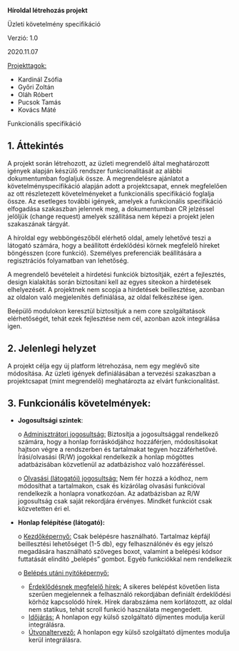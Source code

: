 **Híroldal létrehozás projekt**

Üzleti követelmény specifikáció

Verzió: 1.0

2020.11.07

<u>Projekttagok:</u>

- Kardinál Zsófia
- Győri Zoltán
- Oláh Róbert
- Pucsok Tamás
- Kovács Máté

 Funkcionális specifikáció

## 1.   Áttekintés

A projekt során létrehozott, az üzleti megrendelő által meghatározott igények alapján készülő rendszer funkcionalitását az alábbi dokumentumban foglaljuk össze. A megrendelésre ajánlatot a követelményspecifikáció alapján adott a projektcsapat, ennek megfelelően az ott részletezett követelményeket a funkcionális specifikáció foglalja össze. Az esetleges további igények, amelyek a funkcionális specifikáció elfogadása szakaszban jelennek meg, a dokumentumban CR jelzéssel jelöljük (change request) amelyek szállítása nem képezi a projekt jelen szakaszának tárgyát. 

A híroldal egy webböngészőből elérhető oldal, amely lehetővé teszi a látogató számára, hogy a beállított érdeklődési körnek megfelelő híreket böngésszen (core funkció). Személyes preferenciák beállítására a regisztrációs folyamatban van lehetőség. 

A megrendelő bevételeit a hirdetési funkciók biztosítják, ezért a fejlesztés, design kialakítás során biztosítani kell az egyes siteokon a hirdetések elhelyezését. A projektnek nem scopja a hirdetések beillesztése, azonban az oldalon való megjelenítés definiálása, az oldal felkészítése igen. 

Beépülő modulokon keresztül biztosítjuk a nem core szolgáltatások elérhetőségét, tehát ezek fejlesztése nem cél, azonban azok integrálása igen.

## 2.   Jelenlegi helyzet

A projekt célja egy új platform létrehozása, nem egy meglévő site módosítása. Az üzleti igények definiálásában a tervezési szakaszban a projektcsapat (mint megrendelő) meghatározta az elvárt funkcionalitást. 

## 3.   Funkcionális követelmények:

- **Jogosultsági szintek**:

  o  <u>Adminisztrátori jogosultság:</u> Biztosítja a jogosultsággal rendelkező számára, hogy a honlap forráskódjához hozzáférjen, módosításokat hajtson végre a rendszerben és tartalmakat tegyen hozzáférhetővé. Írási/olvasási (R/W) jogokkal rendelkezik a honlap mögöttes adatbázisában közvetlenül az adatbázishoz való hozzáféréssel. 

  o  <u>Olvasási (látogatói) jogosultság:</u> Nem fér hozzá a kódhoz, nem módosíthat a tartalmakon, csak és kizárólag olvasási funkcióval rendelkezik a honlapra vonatkozóan. Az adatbázisban az R/W jogosultság csak saját rekordjára érvényes. Mindkét funkciót csak közvetetten éri el. 

- **Honlap felépítése (látogató):**

  o  <u>Kezdőképernyő:</u> Csak belépésre használható. Tartalmaz képfájl beillesztési lehetőséget (1-5 db), egy felhasználónév és egy jelszó megadására használható szöveges boxot, valamint a belépési kódsor futtatását elindító „belépés” gombot. Egyéb funkciókkal nem rendelkezik

  o  <u>Belépés utáni nyitóképernyő:</u>
  - <u>Érdeklődésnek megfelelő hírek:</u> A sikeres belépést követően lista szerűen megjelennek a felhasználó rekordjában definiált érdeklődési körhöz kapcsolódó hírek. Hírek darabszáma nem korlátozott, az oldal nem statikus, tehát scroll funkció használata megengedett.
  - <u>Időjárás:</u> A honlapon egy külső szolgáltató díjmentes modulja kerül integrálásra. 
  - <u>Útvonaltervező:</u> A honlapon egy külső szolgáltató díjmentes modulja kerül integrálásra.

